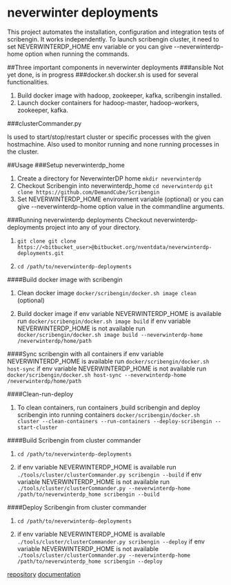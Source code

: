 # neverwinter deployments

This project automates the installation, configuration and integration tests of scribengin. It works independently. To launch scribengin cluster, it need  to set NEVERWINTERDP_HOME env variable or you can give --neverwinterdp-home option when running the commands.


##Three important components in neverwinter deployments
###ansible
Not yet done, is in progress
###docker.sh
docker.sh is used for several functionalities.

1. Build docker image with hadoop, zookeeper, kafka, scribengin installed.
2. Launch docker containers for hadoop-master, hadoop-workers, zookeeper, kafka.

###clusterCommander.py

Is used to start/stop/restart cluster or specific processes with the given hostmachine. Also used to monitor running and none running processes in the cluster.

##Usage
###Setup neverwinterdp_home
1. Create a directory for NeverwinterDP home
``mkdir neverwinterdp``
2. Checkout Scribengin into neverwinterdp_home
``cd neverwinterdp``
``git clone https://github.com/DemandCube/Scribengin``
3. Set NEVERWINTERDP_HOME environment variable (optional) or you can give --neverwinterdp-home option value in the commandline arguments.
   


###Running neverwinterdp deployments
Checkout neverwinterdp-deployments project into any of your directory.
	
1. ``git clone git clone https://<bitbucket_user>@bitbucket.org/nventdata/neverwinterdp-deployments.git``
	
2. ``cd /path/to/neverwinterdp-deployments``

####Build docker image with scribengin

1. Clean docker image 
``docker/scribengin/docker.sh image clean`` (optional)

2. Build docker image
if env variable NEVERWINTERDP_HOME is available run ``docker/scribengin/docker.sh image build``
if env variable NEVERWINTERDP_HOME is not available run ``docker/scribengin/docker.sh image build --neverwinterdp-home /neverwinterdp/home/path``

####Sync scribengin with all containers
if env variable NEVERWINTERDP_HOME is available run ``docker/scribengin/docker.sh host-sync``
if env variable NEVERWINTERDP_HOME is not available run ``docker/scribengin/docker.sh host-sync --neverwinterdp-home /neverwinterdp/home/path``

####Clean-run-deploy 
1. To clean containers, run containers ,build scribengin and deploy scribengin into running containers
``docker/scribengin/docker.sh cluster --clean-containers --run-containers --deploy-scribengin --start-cluster``

####Build Scribengin from cluster commander
1. ``cd /path/to/neverwinterdp-deployments``

2. if env variable NEVERWINTERDP_HOME is available run ``./tools/cluster/clusterCommander.py scribengin --build``
if env variable NEVERWINTERDP_HOME is not available run ``./tools/cluster/clusterCommander.py --neverwinterdp-home /path/to/neverwinterdp_home scribengin --build``
   
####Deploy Scribengin from cluster commander
1. ``cd /path/to/neverwinterdp-deployments``

2. if env variable NEVERWINTERDP_HOME is available ``./tools/cluster/clusterCommander.py scribengin --deploy``
if env variable NEVERWINTERDP_HOME is not available ``./tools/cluster/clusterCommander.py --neverwinterdp-home /path/to/neverwinterdp_home scribengin --deploy``
    
 
 [repository](https://bitbucket.org/nventdata/neverwinterdp-deployments)
[documentation](https://bitbucket.org/nventdata/neverwinterdp-deployments/wiki/Home)
